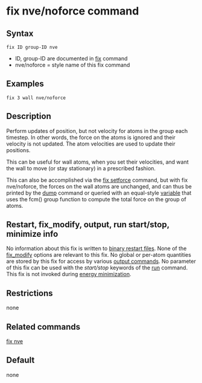 # fix nve/noforce command

## Syntax

    fix ID group-ID nve

-   ID, group-ID are documented in [fix](fix) command
-   nve/noforce = style name of this fix command

## Examples

``` LAMMPS
fix 3 wall nve/noforce
```

## Description

Perform updates of position, but not velocity for atoms in the group
each timestep. In other words, the force on the atoms is ignored and
their velocity is not updated. The atom velocities are used to update
their positions.

This can be useful for wall atoms, when you set their velocities, and
want the wall to move (or stay stationary) in a prescribed fashion.

This can also be accomplished via the [fix setforce](fix_setforce)
command, but with fix nve/noforce, the forces on the wall atoms are
unchanged, and can thus be printed by the [dump](dump) command or
queried with an equal-style [variable](variable) that uses the fcm()
group function to compute the total force on the group of atoms.

## Restart, fix_modify, output, run start/stop, minimize info

No information about this fix is written to [binary restart
files](restart). None of the [fix_modify](fix_modify) options are
relevant to this fix. No global or per-atom quantities are stored by
this fix for access by various [output commands](Howto_output). No
parameter of this fix can be used with the *start/stop* keywords of the
[run](run) command. This fix is not invoked during [energy
minimization](minimize).

## Restrictions

none

## Related commands

[fix nve](fix_nve)

## Default

none
